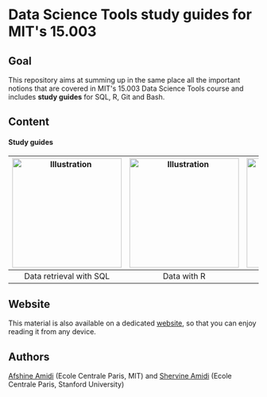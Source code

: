 # Data Science Tools study guides for MIT's 15.003

## Goal
This repository aims at summing up in the same place all the important notions that are covered in MIT's 15.003 Data Science Tools course and includes **study guides** for SQL, R, Git and Bash.

## Content
#### Study guides
|<a href="https://github.com/shervinea/mit-15-003-data-science-tools/blob/master/en/study-guide-data-retrieval-with-sql.pdf"><img src="https://www.mit.edu/~amidi/teaching/data-science-tools/illustrations/cover/en-001.png?1" alt="Illustration" width="220px"/></a>|<a href="https://github.com/shervinea/mit-15-003-data-science-tools/blob/master/en/study-guide-data-manipulation-with-r.pdf"><img src="https://www.mit.edu/~amidi/teaching/data-science-tools/illustrations/cover/en-002.png?1" alt="Illustration" width="220px"/></a>|<a href="https://github.com/shervinea/mit-15-003-data-science-tools/blob/master/en/study-guide-data-visualization-with-r.pdf"><img src="https://www.mit.edu/~amidi/teaching/data-science-tools/illustrations/cover/en-003.png?1" alt="Illustration" width="220px"/></a>|<a href="https://github.com/shervinea/mit-15-003-data-science-tools/blob/master/en/study-guide-engineering-productivity-tips.pdf"><img src="https://www.mit.edu/~amidi/teaching/data-science-tools/illustrations/cover/en-004.png?1" alt="Illustration" width="220px"/></a>|
|:--:|:--:|:--:|:--:|
|Data retrieval with SQL|Data with R|Visualization with R|Engineering tips|

## Website
This material is also available on a dedicated [website](https://www.mit.edu/~amidi/teaching/data-science-tools/), so that you can enjoy reading it from any device.

## Authors
[Afshine Amidi](https://twitter.com/afshinea) (Ecole Centrale Paris, MIT) and [Shervine Amidi](https://twitter.com/shervinea) (Ecole Centrale Paris, Stanford University)
